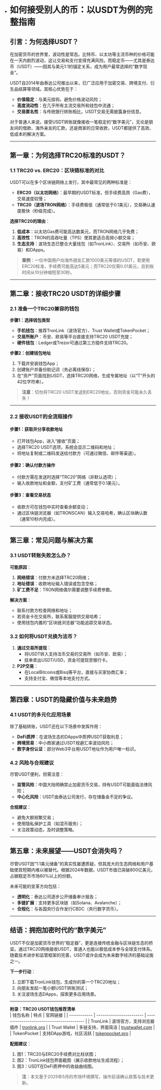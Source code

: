 - # 如何接受别人的币：以USDT为例的完整指南  

	## **引言：为何选择USDT？**  
	在加密货币的世界里，波动性是常态。比特币、以太坊等主流币种的价格可能在一天内剧烈波动，这让交易和支付变得充满风险。而稳定币——尤其是泰达币（USDT）——因其与美元1:1的锚定关系，成为用户最常选择的“数字现金”。  

	USDT自2014年由泰达公司推出以来，已广泛应用于加密交易、跨境支付、衍生品结算等领域。其核心优势在于：  
	- **价值稳定**：与美元挂钩，避免价格波动风险；  
	- **高度流动性**：在几乎所有主流交易所和钱包中流通；  
	- **交易匿名性**：与传统银行转账相比，USDT交易无需披露身份信息。  

	对于普通人来说，接受USDT转账就像接收一笔稳定的“数字美元”，无论是朋友间的借款、海外亲友的汇款，还是商家的日常收款，USDT都提供了高效、低成本的解决方案。  

	---

	## **第一章：为何选择TRC20标准的USDT？**  

	### **1.1 TRC20 vs. ERC20：区块链标准的对比**  
	USDT可以在多个区块链网络上发行，其中最常见的两种标准是：  
	- **ERC20（以太坊网络）**：最早期的USDT标准，但手续费高昂（Gas费），交易速度较慢；  
	- **TRC20（波场TRON网络）**：手续费极低（通常低于0.1美元），交易确认速度极快（秒级完成）。  

	**选择TRC20的理由**：  
	1. **低成本**：以太坊Gas费可能高达数美元，而TRON网络几乎免费；  
	2. **高效性**：TRON的高吞吐量（TPS）使其更适合高频小额交易；  
	3. **生态支持**：波场生态已整合大量钱包（如TronLink）、交易所（如币安、欧易）和DApps。  

	> **案例**：一位中国用户向海外朋友汇款1000美元等值的USDT，若使用ERC20标准，手续费可能高达5美元；而TRC20仅需0.01美元，且到账时间从10分钟缩短至30秒。  

	---

	## **第二章：接收TRC20 USDT的详细步骤**  

	### **2.1 准备一个TRC20兼容的钱包**  
	**步骤1：选择钱包类型**  
	- **手机钱包**：推荐TronLink（波场官方）、Trust Wallet或TokenPocket；  
	- **交易所账户**：币安、欧易等平台直接支持TRC20 USDT充提；  
	- **硬件钱包**：Ledger或Trezor可通过第三方插件支持TRC20。  

	**步骤2：创建钱包地址**  
	1. 下载并安装钱包App；  
	2. 创建账户并备份助记词（务必离线保存）；  
	3. 在“资产”页面找到USDT，选择TRC20网络，生成专属地址（以“T”开头的42位字符串）。  

	> **注意**：切勿将TRC20 USDT发送到ERC20地址，否则资金可能永久丢失！  

	---

	### **2.2 接收USDT的全流程操作**  

	#### **步骤1：获取并分享收款地址**  
	- 打开钱包App，进入“接收”页面；  
	- 选择TRC20 USDT选项，系统会显示二维码和地址；  
	- 将地址复制或二维码发送给付款方（可通过微信、邮件等渠道）。  

	#### **步骤2：确认付款方操作**  
	- 付款方需在发送时选择“TRC20”网络（非默认选项）；  
	- 输入收款地址和金额，支付矿工费（通常低于0.1美元）。  

	#### **步骤3：查看交易状态**  
	- 收款方可在钱包中实时查看余额变动；  
	- 通过区块链浏览器（如TRONSCAN）输入交易哈希，确认区块确认数（通常10秒内完成）。  

	---

	## **第三章：常见问题与解决方案**  

	### **3.1 USDT转账失败怎么办？**  
	**可能原因**：  
	1. **网络错误**：付款方未选择TRC20网络；  
	2. **地址错误**：收款地址输入错误或包含空格；  
	3. **矿工费不足**：TRON网络偶尔需要调整手续费参数。  

	**解决方案**：  
	- 联系付款方检查网络和地址；  
	- 若资金卡在交易所，联系客服提供交易哈希；  
	- 使用钱包内置的“区块链浏览器”功能追踪交易状态。  

	### **3.2 如何将USDT兑换为法币？**  
	1. **通过交易所提现**：  
	   - 将USDT转入支持法币交易的交易所（如币安、欧易）；  
	   - 挂单卖出USDT/USD，资金可提现至银行卡。  
	2. **P2P交易**：  
	   - 在LocalBitcoins或Bisq等平台，直接与买家协商汇率；  
	   - 支持支付宝、微信等本地支付方式。  

	---

	## **第四章：USDT的隐藏价值与未来趋势**  

	### **4.1 USDT的多元化应用场景**  
	除了基础转账，USDT还在以下场景中发挥作用：  
	- **DeFi质押**：在波场生态的DApps中质押USDT获取利息；  
	- **跨境贸易**：中小商家通过USDT规避汇率波动风险；  
	- **数字身份认证**：部分Web3平台用USDT地址作为用户唯一标识。  

	### **4.2 风险与合规建议**  
	尽管USDT便利，但需注意：  
	- **监管风险**：中国大陆明确禁止加密货币交易，持有USDT可能面临法律风险；  
	- **中心化风险**：USDT由泰达公司发行，存在储备金不足的争议。  

	**合规建议**：  
	- 避免大额频繁交易；  
	- 使用隐私保护工具（如混币服务）；  
	- 关注政策动态，及时调整策略。  

	---

	## **第五章：未来展望——USDT会消失吗？**  
	尽管USDT因“1:1美元储备”的真实性屡遭质疑，但其庞大的生态网络和用户基础使其短期内难以被替代。根据2024年数据，USDT市值已突破800亿美元，占据稳定币市场60%以上的份额。  

	未来可能的变革方向包括：  
	- **透明化**：泰达公司逐步公开储备审计报告；  
	- **多链扩展**：支持更多区块链（如Solana、Avalanche）；  
	- **合规化**：与各国央行合作发行CBDC（央行数字货币）。  

	---

	## **结语：拥抱加密时代的“数字美元”**  
	USDT不仅是加密货币世界的“稳定器”，更是连接传统金融与区块链生态的桥梁。通过TRC20网络接收USDT，普通人也能以极低成本参与全球支付体系。随着技术进步和监管框架的完善，USDT或许会成为未来数字经济的基础设施之一。  

	**下一步行动**：  
	1. 立即下载TronLink钱包，生成你的第一个TRC20地址；  
	2. 向朋友发起一笔小额USDT转账测试；  
	3. 关注波场生态DApps，探索更多应用场景。  

	---
	**附录：TRC20 USDT钱包推荐清单**  
	| 钱包名称     | 特点                     | 官网链接                                   |
	| ------------ | ------------------------ | ------------------------------------------ |
	| TronLink     | 波场官方，支持浏览器插件 | [tronlink.org](https://tronlink.org)       |
	| Trust Wallet | 多链支持，界面简洁       | [trustwallet.com](https://trustwallet.com) |
	| TokenPocket  | 支持DApp游戏，社区活跃   | [tokenpocket.pro](https://tokenpocket.pro) |

	**配图建议**：  
	1. 图1：TRC20与ERC20手续费对比柱状图；  
	2. 图2：TronLink钱包界面截图（展示收款地址生成流程）；  
	3. 图3：USDT在DeFi质押中的收益曲线图。  

	> **注**：本文基于2025年5月的市场环境撰写，操作前请确认政策与技术更新。  
